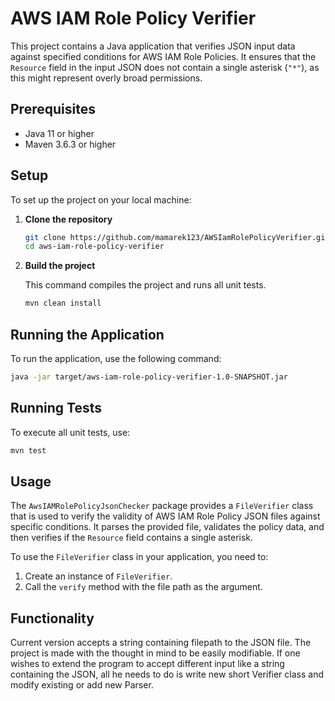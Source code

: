 
# AWS IAM Role Policy Verifier

This project contains a Java application that verifies JSON input data against specified conditions for AWS IAM Role Policies. It ensures that the `Resource` field in the input JSON does not contain a single asterisk (`"*"`), as this might represent overly broad permissions.

## Prerequisites

- Java 11 or higher
- Maven 3.6.3 or higher

## Setup

To set up the project on your local machine:

1. **Clone the repository**

   ```bash
   git clone https://github.com/mamarek123/AWSIamRolePolicyVerifier.git
   cd aws-iam-role-policy-verifier
   ```

2. **Build the project**

   This command compiles the project and runs all unit tests.

   ```bash
   mvn clean install
   ```

## Running the Application

To run the application, use the following command:

```bash
java -jar target/aws-iam-role-policy-verifier-1.0-SNAPSHOT.jar
```


## Running Tests

To execute all unit tests, use:

```bash
mvn test
```


## Usage

The `AwsIAMRolePolicyJsonChecker` package provides a `FileVerifier` class that is used to verify the validity of AWS IAM Role Policy JSON files against specific conditions. It parses the provided file, validates the policy data, and then verifies if the `Resource` field contains a single asterisk.

To use the `FileVerifier` class in your application, you need to:

1. Create an instance of `FileVerifier`.
2. Call the `verify` method with the file path as the argument.
## Functionality
Current version accepts a string containing filepath to the JSON file. The project is made with the thought in mind to be easily modifiable. If one wishes to extend the program to accept different input like a string containing the JSON, all he needs to do is write new short Verifier class and modify existing or add new Parser.